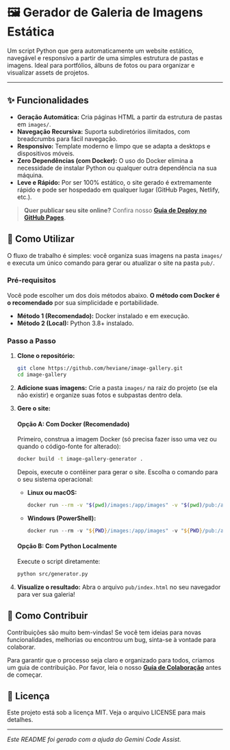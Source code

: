 # 🖼️ Gerador de Galeria de Imagens Estática

Um script Python que gera automaticamente um website estático, navegável e responsivo a partir de uma simples estrutura de pastas e imagens. Ideal para portfólios, álbuns de fotos ou para organizar e visualizar assets de projetos.

---

## ✨ Funcionalidades

* **Geração Automática:** Cria páginas HTML a partir da estrutura de pastas em `images/`.
* **Navegação Recursiva:** Suporta subdiretórios ilimitados, com breadcrumbs para fácil navegação.
* **Responsivo:** Template moderno e limpo que se adapta a desktops e dispositivos móveis.
* **Zero Dependências (com Docker):** O uso do Docker elimina a necessidade de instalar Python ou qualquer outra dependência na sua máquina.
* **Leve e Rápido:** Por ser 100% estático, o site gerado é extremamente rápido e pode ser hospedado em qualquer lugar (GitHub Pages, Netlify, etc.).

> **Quer publicar seu site online?** Confira nosso [**Guia de Deploy no GitHub Pages**](./DEPLOY_GUIDE.md).

## 🚀 Como Utilizar

O fluxo de trabalho é simples: você organiza suas imagens na pasta `images/` e executa um único comando para gerar ou atualizar o site na pasta `pub/`.

### Pré-requisitos

Você pode escolher um dos dois métodos abaixo. **O método com Docker é o recomendado** por sua simplicidade e portabilidade.

* **Método 1 (Recomendado):** Docker instalado e em execução.
* **Método 2 (Local):** Python 3.8+ instalado.

### Passo a Passo

1. **Clone o repositório:**

    ```bash
    git clone https://github.com/heviane/image-gallery.git
    cd image-gallery
    ```

2. **Adicione suas imagens:** Crie a pasta `images/` na raiz do projeto (se ela não existir) e organize suas fotos e subpastas dentro dela.

3. **Gere o site:**

   #### Opção A: Com Docker (Recomendado)

    Primeiro, construa a imagem Docker (só precisa fazer isso uma vez ou quando o código-fonte for alterado):

    ```bash
    docker build -t image-gallery-generator .
    ```

    Depois, execute o contêiner para gerar o site. Escolha o comando para o seu sistema operacional:

    * **Linux ou macOS:**

        ```bash
        docker run --rm -v "$(pwd)/images:/app/images" -v "$(pwd)/pub:/app/pub" image-gallery-generator
        ```

    * **Windows (PowerShell):**

        ```powershell
        docker run --rm -v "${PWD}/images:/app/images" -v "${PWD}/pub:/app/pub" image-gallery-generator
        ```

   #### Opção B: Com Python Localmente

    Execute o script diretamente:

    ```bash
    python src/generator.py
    ```

4. **Visualize o resultado:** Abra o arquivo `pub/index.html` no seu navegador para ver sua galeria!

## 🤝 Como Contribuir

Contribuições são muito bem-vindas! Se você tem ideias para novas funcionalidades, melhorias ou encontrou um bug, sinta-se à vontade para colaborar.

Para garantir que o processo seja claro e organizado para todos, criamos um guia de contribuição. Por favor, leia o nosso **[Guia de Colaboração](CONTRIBUTING.md)** antes de começar.

## 📜 Licença

Este projeto está sob a licença MIT. Veja o arquivo LICENSE para mais detalhes.

---

*Este README foi gerado com a ajuda do Gemini Code Assist.*
